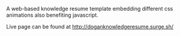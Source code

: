 A web-based knowledge resume template embedding different css animations also benefiting javascript.

Live page can be found at http://doganknowledgeresume.surge.sh/
